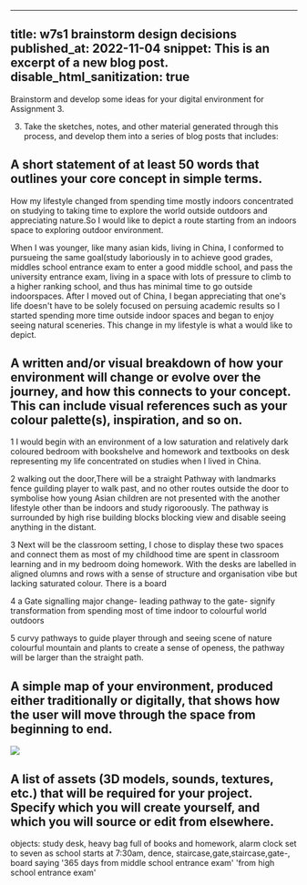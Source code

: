  
---
title: w7s1 brainstorm design decisions
published_at: 2022-11-04
snippet: This is an excerpt of a new blog post.
disable_html_sanitization: true
---

 Brainstorm and develop some ideas for your digital environment for Assignment 3.

3. Take the sketches, notes, and other material generated through this process, and develop them into a series of blog posts that includes:

## A short statement of at least 50 words that outlines your core concept in simple terms.

How my lifestyle changed from spending time mostly indoors concentrated on studying to taking time to explore the world outside outdoors and appreciating nature.So I would like to depict a route starting from an indoors space to exploring outdoor environment.

When I was younger, like many asian kids, living in China, I conformed to pursueing the same goal(study laboriously in to achieve good grades, middles school entrance exam to enter a good middle school, and pass the university entrance exam, living in a space with lots of pressure to climb to a higher ranking school, and thus has minimal time to go outside indoorspaces. After I moved out of China, I began appreciating that one's life doesn't have to be solely focused on persuing academic results so I started spending more time outside indoor spaces and began to enjoy seeing natural sceneries. This change in my lifestyle is what a would like to depict.



## A written and/or visual breakdown of how your environment will change or evolve over the journey, and how this connects to your concept. This can include visual references such as your colour palette(s), inspiration, and so on.

1 I would begin with an environment of a low saturation and relatively dark coloured bedroom with bookshelve and homework and textbooks on desk representing my life concentrated on studies when I lived in China.

2 walking out the door,There will be a straight Pathway with landmarks fence guilding player to walk past, and no other routes outside the door to symbolise how young Asian children are not presented with the another lifestyle other than be indoors and study rigoroously. The pathway is surrounded by high rise building blocks blocking view and disable seeing anything in the distant. 

3 Next will be the classroom setting, I chose to display these two spaces and connect them as most of my childhood time are spent in classroom learning and in my bedroom doing homework. 
With the desks are labelled in aligned olumns and rows with a sense of structure and organisation vibe but lacking saturated colour.
There is a board 

4 a Gate signalling major change- leading pathway to the  gate- signify transformation from spending most of time indoor to colourful world outdoors 

5 curvy pathways to guide player through and seeing scene of nature colourful mountain and plants
to create a sense of openess, the pathway will be larger than the straight path.



## A simple map of your environment, produced either traditionally or digitally, that shows how the user will move through the space from beginning to end.


![ ](w7/map.jpg)





## A list of assets (3D models, sounds, textures, etc.) that will be required for your project. Specify which you will create yourself, and which you will source or edit from elsewhere.


objects: study desk, heavy bag full of books and homework, alarm clock set to seven as school starts at 7:30am, dence, staircase,gate,staircase,gate-, board saying '365 days from middle school entrance exam' 'from high school entrance exam'



